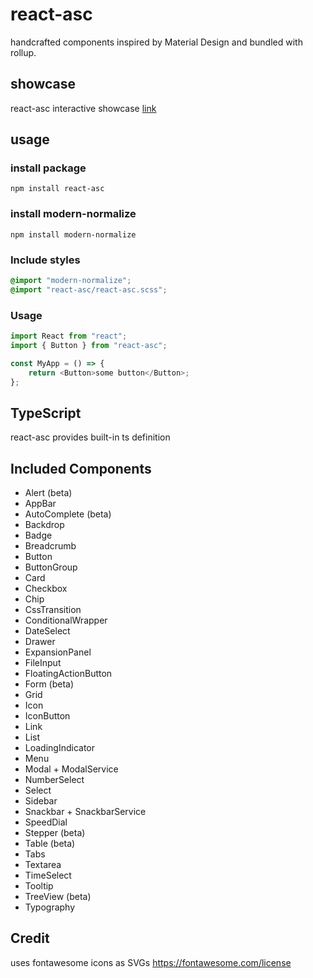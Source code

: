 # react-asc

handcrafted components inspired by Material Design and bundled with rollup.

## showcase

react-asc interactive showcase [link](https://react-asc.netlify.app)

## usage

### install package

`npm install react-asc`

### install modern-normalize

`npm install modern-normalize`

### Include styles

```scss
@import "modern-normalize";
@import "react-asc/react-asc.scss";
```

### Usage

```js
import React from "react";
import { Button } from "react-asc";

const MyApp = () => {
	return <Button>some button</Button>;
};
```


## TypeScript
react-asc provides built-in ts definition


## Included Components

-   Alert (beta)
-   AppBar
-   AutoComplete (beta)
-   Backdrop
-   Badge
-   Breadcrumb
-   Button
-   ButtonGroup
-   Card
-   Checkbox
-   Chip
-	CssTransition
-   ConditionalWrapper
-   DateSelect
-   Drawer
-   ExpansionPanel
-   FileInput
-   FloatingActionButton
-   Form (beta)
-   Grid
-   Icon
-   IconButton
-   Link
-   List
-   LoadingIndicator
-   Menu
-   Modal + ModalService
-   NumberSelect
-   Select
-   Sidebar
-   Snackbar + SnackbarService
-   SpeedDial
-   Stepper (beta)
-   Table (beta)
-   Tabs
-   Textarea
-   TimeSelect
-   Tooltip
-   TreeView (beta)
-   Typography


## Credit

uses fontawesome icons as SVGs
https://fontawesome.com/license
